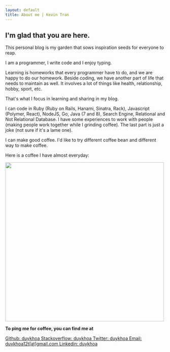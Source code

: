 ```yaml
---
layout: default
title: About me | Kevin Tran
---
```


## I'm glad that you are here.

This personal blog is my garden that sows inspiration seeds for everyone to reap.

I am a programmer, I write code and I enjoy typing.

Learning is homeworks that every programmer have to do, and we are happy to do our homework.
Beside coding, we have another part of life that needs to maintain as well.
It involves a lot of things like health, relationship, hobby, sport, etc.

That's what I focus in learning and sharing in my blog.

I can code in Ruby (Ruby on Rails, Hanami, Sinatra, Rack), Javascript (Polymer,
React), NodeJS, Go, Java (7 and 8), Search Engine, Relational and Not Relational Database.
I have some experiences to work with people (making people work together while I grinding coffee).
The last part is just a joke (not sure if it's a lame one).

I can make good coffee. I'd like to try different coffee bean and different way to make coffee.

Here is a coffee I have almost everyday:

<img height="500"
src="https://lh3.googleusercontent.com/YcjsYsbI1MoK9K1MEkmSz2IhU3IFh1ltlQo6-8k3ULKv0BhLDMfmJHuk40ZrKKgKdkAOU4158-rbboOxlZuWfc6EXj6pwiXr73zcAvKbFuU3DrwOkQtVEqvvoAQ5OYSITsaKWrd-Xt2v_eQ7lsYeEjFVFEx87ENmHjhf89EntT8rBq0_Qj4_uIQgiP39FwYt0bErkH8U4TlS-WQw_eUY1pIzRzXoGCjmZweVraw_eeyDJ50NqmQe11mwwi0FLaUtk2Oa6D9ilfKTj4G8gau1Tsscfb8QiuLcWVzu9GZ9Dgjtl6Mm4orAvfsL-AouUVCm3ZV0uRJfuDT6Mju4jmQ-DnZLX64MhTZddHl5M0gqtjCHUwaLfTgj33NUVtlV6jMih4r81ENnSPfDDUP67yF_iKGCdUfK8hj7zUKTcbeaVYq3oTRq4Szr0wpda7NH5GXnACgxqfwn40yHq-xS7eFN73KOIK5XTpPJHiwWyv9J_LXfJIY7EVW-zKkhi3kJqznsPVPkq2Pq0yJ77zf4tcW4g91JiCkIAfsqOc7X65PtxFed6pOBRd-Yb5ABdsTfsz5-RTyNC8TLFsJMMquenqTY46-uvH8inU4Q_QzuZa7-2aEJ1pRZMaBtEYOi1R9J-ACXY1t3lErsMKYn5ONhcyM=w1602-h2134-no"/>

**To ping me for coffee, you can find me at**

<a href="{{ site.github.page  }}">
  <span>Github: duykhoa</span>
</a>

<a href="{{ site.stackoverflow.page }}">
  <span>Stackoverflow: duykhoa</span>
</a>

<a href="{{ site.twitter.page }}">
  <span>Twitter: duykhoa</span>
</a>

<a href="mailto:duykhoa12t@gmail.com">
  <span>Email: duykhoa12t[at]gmail.com</span>
</a>

<a href="{{ site.linkedin.page }}">
  <span>Linkedin: duykhoa</span>
</a>
